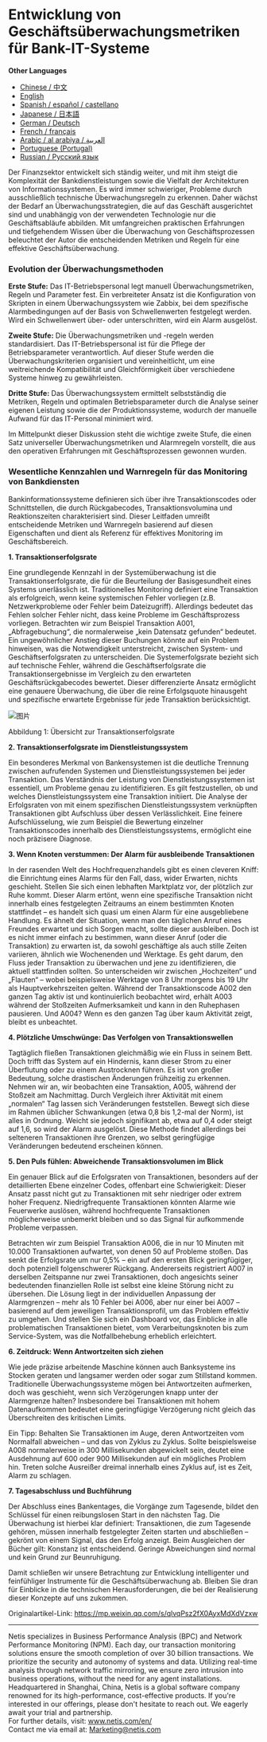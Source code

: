 # Entwicklung von Geschäftsüberwachungsmetriken für Bank-IT-Systeme

**Other Languages**

+ [Chinese / 中文](https://github.com/lvdeshuii/OverFlow/blob/main/docs/zh/Crafting-Business-Monitoring-Metrics-for-Bank-IT-Systems-zh.md)
+ [English](https://github.com/lvdeshuii/OverFlow/blob/main/docs/en/Crafting-Business-Monitoring-Metrics-for-Bank-IT-Systems-en.md)
+ [Spanish / español / castellano](https://github.com/lvdeshuii/OverFlow/blob/main/docs/es/Crafting-Business-Monitoring-Metrics-for-Bank-IT-Systems-es.md)
+ [Japanese / 日本語](https://github.com/lvdeshuii/OverFlow/blob/main/docs/ja/Crafting-Business-Monitoring-Metrics-for-Bank-IT-Systems-ja.md)
+ [German / Deutsch](https://github.com/lvdeshuii/OverFlow/blob/main/docs/de/Crafting-Business-Monitoring-Metrics-for-Bank-IT-Systems-de.md)
+ [French / français](https://github.com/lvdeshuii/OverFlow/blob/main/docs/fr/Crafting-Business-Monitoring-Metrics-for-Bank-IT-Systems-fr.md)
+ [Arabic / al arabiya / العربية](https://github.com/lvdeshuii/OverFlow/blob/main/docs/ar/Crafting-Business-Monitoring-Metrics-for-Bank-IT-Systems-ar.md)
+ [Portuguese (Portugal)](https://github.com/lvdeshuii/OverFlow/blob/main/docs/pt/Crafting-Business-Monitoring-Metrics-for-Bank-IT-Systems-pt.md)
+ [Russian / Русский язык](https://github.com/lvdeshuii/OverFlow/blob/main/docs/ru/Crafting-Business-Monitoring-Metrics-for-Bank-IT-Systems-ru.md)

Der Finanzsektor entwickelt sich ständig weiter, und mit ihm steigt die Komplexität der Bankdienstleistungen sowie die Vielfalt der Architekturen von Informationssystemen. Es wird immer schwieriger, Probleme durch ausschließlich technische Überwachungsregeln zu erkennen. Daher wächst der Bedarf an Überwachungsstrategien, die auf das Geschäft ausgerichtet sind und unabhängig von der verwendeten Technologie nur die Geschäftsabläufe abbilden. Mit umfangreichen praktischen Erfahrungen und tiefgehendem Wissen über die Überwachung von Geschäftsprozessen beleuchtet der Autor die entscheidenden Metriken und Regeln für eine effektive Geschäftsüberwachung.

### Evolution der Überwachungsmethoden

**Erste Stufe:** Das IT-Betriebspersonal legt manuell Überwachungsmetriken, Regeln und Parameter fest. Ein verbreiteter Ansatz ist die Konfiguration von Skripten in einem Überwachungssystem wie Zabbix, bei dem spezifische Alarmbedingungen auf der Basis von Schwellenwerten festgelegt werden. Wird ein Schwellenwert über- oder unterschritten, wird ein Alarm ausgelöst.

**Zweite Stufe:** Die Überwachungsmetriken und -regeln werden standardisiert. Das IT-Betriebspersonal ist für die Pflege der Betriebsparameter verantwortlich. Auf dieser Stufe werden die Überwachungskriterien organisiert und vereinheitlicht, um eine weitreichende Kompatibilität und Gleichförmigkeit über verschiedene Systeme hinweg zu gewährleisten.

**Dritte Stufe:** Das Überwachungssystem ermittelt selbstständig die Metriken, Regeln und optimalen Betriebsparameter durch die Analyse seiner eigenen Leistung sowie die der Produktionssysteme, wodurch der manuelle Aufwand für das IT-Personal minimiert wird.

Im Mittelpunkt dieser Diskussion steht die wichtige zweite Stufe, die einen Satz universeller Überwachungsmetriken und Alarmregeln vorstellt, die aus den operativen Erfahrungen mit Geschäftsprozessen gewonnen wurden.

### Wesentliche Kennzahlen und Warnregeln für das Monitoring von Bankdiensten

Bankinformationssysteme definieren sich über ihre Transaktionscodes oder Schnittstellen, die durch Rückgabecodes, Transaktionsvolumina und Reaktionszeiten charakterisiert sind. Dieser Leitfaden umreißt entscheidende Metriken und Warnregeln basierend auf diesen Eigenschaften und dient als Referenz für effektives Monitoring im Geschäftsbereich.

**1. Transaktionserfolgsrate**

Eine grundlegende Kennzahl in der Systemüberwachung ist die Transaktionserfolgsrate, die für die Beurteilung der Basisgesundheit eines Systems unerlässlich ist. Traditionelles Monitoring definiert eine Transaktion als erfolgreich, wenn keine systemischen Fehler vorliegen (z.B. Netzwerkprobleme oder Fehler beim Dateizugriff). Allerdings bedeutet das Fehlen solcher Fehler nicht, dass keine Probleme im Geschäftsprozess vorliegen. Betrachten wir zum Beispiel Transaktion A001, „Abfragebuchung“, die normalerweise „kein Datensatz gefunden“ bedeutet. Ein ungewöhnlicher Anstieg dieser Buchungen könnte auf ein Problem hinweisen, was die Notwendigkeit unterstreicht, zwischen System- und Geschäftserfolgsraten zu unterscheiden. Die Systemerfolgsrate bezieht sich auf technische Fehler, während die Geschäftserfolgsrate die Transaktionsergebnisse im Vergleich zu den erwarteten Geschäftsrückgabecodes bewertet. Dieser differenzierte Ansatz ermöglicht eine genauere Überwachung, die über die reine Erfolgsquote hinausgeht und spezifische erwartete Ergebnisse für jede Transaktion berücksichtigt.

![图片](https://mmbiz.qpic.cn/sz_mmbiz_png/MR8pzzoKXjZp8SC2icFBL32T5nicZc8Nn56cTG16anNEMp3ug4lF03nnh9vKEyp8aHLvoe5x0Fvibo1SDTlNmydeQ/640?wx_fmt=png&tp=webp&wxfrom=5&wx_lazy=1&wx_co=1)

Abbildung 1: Übersicht zur Transaktionserfolgsrate

**2. Transaktionserfolgsrate im Dienstleistungssystem**

Ein besonderes Merkmal von Bankensystemen ist die deutliche Trennung zwischen aufrufenden Systemen und Dienstleistungssystemen bei jeder Transaktion. Das Verständnis der Leistung von Dienstleistungssystemen ist essentiell, um Probleme genau zu identifizieren. Es gilt festzustellen, ob und welches Dienstleistungssystem eine Transaktion initiiert. Die Analyse der Erfolgsraten von mit einem spezifischen Dienstleistungssystem verknüpften Transaktionen gibt Aufschluss über dessen Verlässlichkeit. Eine feinere Aufschlüsselung, wie zum Beispiel die Bewertung einzelner Transaktionscodes innerhalb des Dienstleistungssystems, ermöglicht eine noch präzisere Diagnose.

**3. Wenn Knoten verstummen: Der Alarm für ausbleibende Transaktionen**

In der rasenden Welt des Hochfrequenzhandels gibt es einen cleveren Kniff: die Einrichtung eines Alarms für den Fall, dass, wider Erwarten, nichts geschieht. Stellen Sie sich einen lebhaften Marktplatz vor, der plötzlich zur Ruhe kommt. Dieser Alarm ertönt, wenn eine spezifische Transaktion nicht innerhalb eines festgelegten Zeitraums an einem bestimmten Knoten stattfindet – es handelt sich quasi um einen Alarm für eine ausgebliebene Handlung. Es ähnelt der Situation, wenn man den täglichen Anruf eines Freundes erwartet und sich Sorgen macht, sollte dieser ausbleiben. Doch ist es nicht immer einfach zu bestimmen, wann dieser Anruf (oder die Transaktion) zu erwarten ist, da sowohl geschäftige als auch stille Zeiten variieren, ähnlich wie Wochenenden und Werktage. Es geht darum, den Fluss jeder Transaktion zu überwachen und jene zu identifizieren, die aktuell stattfinden sollten. So unterscheiden wir zwischen „Hochzeiten“ und „Flauten“ – wobei beispielsweise Werktage von 8 Uhr morgens bis 19 Uhr als Hauptverkehrszeiten gelten. Während der Transaktionscode A002 den ganzen Tag aktiv ist und kontinuierlich beobachtet wird, erhält A003 während der Stoßzeiten Aufmerksamkeit und kann in den Ruhephasen pausieren. Und A004? Wenn es den ganzen Tag über kaum Aktivität zeigt, bleibt es unbeachtet.

**4. Plötzliche Umschwünge: Das Verfolgen von Transaktionswellen**

Tagtäglich fließen Transaktionen gleichmäßig wie ein Fluss in seinem Bett. Doch trifft das System auf ein Hindernis, kann dieser Strom zu einer Überflutung oder zu einem Austrocknen führen. Es ist von großer Bedeutung, solche drastischen Änderungen frühzeitig zu erkennen. Nehmen wir an, wir beobachten eine Transaktion, A005, während der Stoßzeit am Nachmittag. Durch Vergleich ihrer Aktivität mit einem „normalen“ Tag lassen sich Veränderungen feststellen. Bewegt sich diese im Rahmen üblicher Schwankungen (etwa 0,8 bis 1,2-mal der Norm), ist alles in Ordnung. Weicht sie jedoch signifikant ab, etwa auf 0,4 oder steigt auf 1,6, so wird der Alarm ausgelöst. Diese Methode findet allerdings bei selteneren Transaktionen ihre Grenzen, wo selbst geringfügige Veränderungen bedeutend erscheinen können.

**5. Den Puls fühlen: Abweichende Transaktionsvolumen im Blick**

Ein genauer Blick auf die Erfolgsraten von Transaktionen, besonders auf der detaillierten Ebene einzelner Codes, offenbart eine Schwierigkeit: Dieser Ansatz passt nicht gut zu Transaktionen mit sehr niedriger oder extrem hoher Frequenz. Niedrigfrequente Transaktionen könnten Alarme wie Feuerwerke auslösen, während hochfrequente Transaktionen möglicherweise unbemerkt bleiben und so das Signal für aufkommende Probleme verpassen.

Betrachten wir zum Beispiel Transaktion A006, die in nur 10 Minuten mit 10.000 Transaktionen aufwartet, von denen 50 auf Probleme stoßen. Das senkt die Erfolgsrate um nur 0,5% – ein auf den ersten Blick geringfügiger, doch potenziell folgenschwerer Rückgang. Andererseits registriert A007 in derselben Zeitspanne nur zwei Transaktionen, doch angesichts seiner bedeutenden finanziellen Rolle ist selbst eine kleine Störung nicht zu übersehen. Die Lösung liegt in der individuellen Anpassung der Alarmgrenzen – mehr als 10 Fehler bei A006, aber nur einer bei A007 – basierend auf dem jeweiligen Transaktionsprofil, um das Problem effektiv zu umgehen. Und stellen Sie sich ein Dashboard vor, das Einblicke in alle problematischen Transaktionen bietet, vom Verarbeitungsknoten bis zum Service-System, was die Notfallbehebung erheblich erleichtert.

**6. Zeitdruck: Wenn Antwortzeiten sich ziehen**

Wie jede präzise arbeitende Maschine können auch Banksysteme ins Stocken geraten und langsamer werden oder sogar zum Stillstand kommen. Traditionelle Überwachungssysteme mögen bei Antwortzeiten aufmerken, doch was geschieht, wenn sich Verzögerungen knapp unter der Alarmgrenze halten? Insbesondere bei Transaktionen mit hohem Datenaufkommen bedeutet eine geringfügige Verzögerung nicht gleich das Überschreiten des kritischen Limits.

Ein Tipp: Behalten Sie Transaktionen im Auge, deren Antwortzeiten vom Normalfall abweichen – und das von Zyklus zu Zyklus. Sollte beispielsweise A008 normalerweise in 300 Millisekunden abgewickelt sein, deutet eine Ausdehnung auf 600 oder 900 Millisekunden auf ein mögliches Problem hin. Treten solche Ausreißer dreimal innerhalb eines Zyklus auf, ist es Zeit, Alarm zu schlagen.

**7. Tagesabschluss und Buchführung**

Der Abschluss eines Bankentages, die Vorgänge zum Tagesende, bildet den Schlüssel für einen reibungslosen Start in den nächsten Tag. Die Überwachung ist hierbei klar definiert: Transaktionen, die zum Tagesende gehören, müssen innerhalb festgelegter Zeiten starten und abschließen – gekrönt von einem Signal, das den Erfolg anzeigt. Beim Ausgleichen der Bücher gilt: Konstanz ist entscheidend. Geringe Abweichungen sind normal und kein Grund zur Beunruhigung.

Damit schließen wir unsere Betrachtung zur Entwicklung intelligenter und feinfühliger Instrumente für die Geschäftsüberwachung ab. Bleiben Sie dran für Einblicke in die technischen Herausforderungen, die bei der Realisierung dieser Konzepte auf uns zukommen.

Originalartikel-Link: https://mp.weixin.qq.com/s/qlvqPsz2fX0AyxMdXdVzxw

***
Netis specializes in Business Performance Analysis (BPC) and Network Performance Monitoring (NPM). Each day, our transaction monitoring solutions ensure the smooth completion of over 30 billion transactions. We prioritize the security and autonomy of systems and data. Utilizing real-time analysis through network traffic mirroring, we ensure zero intrusion into business operations, without the need for any agent installations. Headquartered in Shanghai, China, Netis is a global software company renowned for its high-performance, cost-effective products. If you're interested in our offerings, please don't hesitate to reach out. We eagerly await your trial and partnership.  
For further details, visit: www.netis.com/en/  
Contact me via email at: Marketing@netis.com
